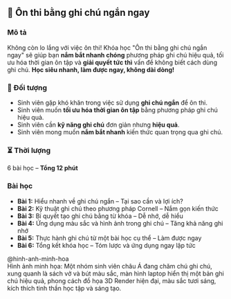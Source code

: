 ## 📌 Ôn thi bằng ghi chú ngắn ngay

### Mô tả  
Không còn lo lắng với việc ôn thi! Khóa học "Ôn thi bằng ghi chú ngắn ngay" sẽ giúp bạn **nắm bắt nhanh chóng** phương pháp ghi chú hiệu quả, tối ưu hóa thời gian ôn tập và **giải quyết tức thì** vấn đề không biết cách dùng ghi chú. **Học siêu nhanh, làm được ngay, không dài dòng!**

### 🎯 Đối tượng  
- Sinh viên gặp khó khăn trong việc sử dụng **ghi chú ngắn** để ôn thi.
- Sinh viên muốn **tối ưu hóa thời gian ôn tập** bằng phương pháp ghi chú hiệu quả.
- Sinh viên cần **kỹ năng ghi chú** đơn giản nhưng **hiệu quả**.
- Sinh viên mong muốn **nắm bắt nhanh** kiến thức quan trọng qua ghi chú.

### ⏳ Thời lượng  
6 bài học – **Tổng 12 phút**

### Bài học  
- **Bài 1:** Hiểu nhanh về ghi chú ngắn – Tại sao cần và lợi ích?
- **Bài 2:** Kỹ thuật ghi chú theo phương pháp Cornell – Nắm gọn kiến thức
- **Bài 3:** Bí quyết tạo ghi chú bằng từ khóa – Dễ nhớ, dễ hiểu
- **Bài 4:** Ứng dụng màu sắc và hình ảnh trong ghi chú – Tăng khả năng ghi nhớ
- **Bài 5:** Thực hành ghi chú từ một bài học cụ thể – Làm được ngay
- **Bài 6:** Tổng kết khóa học – Tóm lược và ứng dụng ngay lập tức

@hinh-anh-minh-hoa  
Hình ảnh minh họa: Một nhóm sinh viên châu Á đang chăm chú ghi chú, xung quanh là sách vở và bút màu sắc, màn hình laptop hiển thị một bản ghi chú hiệu quả, phong cách đồ họa 3D Render hiện đại, màu sắc tươi sáng, kích thích tinh thần học tập và sáng tạo.